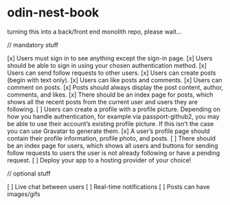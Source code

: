 # odin-nest-book

turning this into a back/front end monolith repo, please wait...

// mandatory stuff

[x] Users must sign in to see anything except the sign-in page.
[x] Users should be able to sign in using your chosen authentication method.
[x] Users can send follow requests to other users.
[x] Users can create posts (begin with text only).
[x] Users can like posts and comments.
[x] Users can comment on posts.
[x] Posts should always display the post content, author, comments, and likes.
[x] There should be an index page for posts, which shows all the recent posts from the current user and users they are following.
[ ] Users can create a profile with a profile picture. Depending on how you handle authentication, for example via passport-github2, you may be able to use their account’s existing profile picture. If this isn’t the case you can use Gravatar to generate them.
[x] A user’s profile page should contain their profile information, profile photo, and posts.
[ ] There should be an index page for users, which shows all users and buttons for sending follow requests to users the user is not already following or have a pending request.
[ ] Deploy your app to a hosting provider of your choice!

// optional stuff

[ ] Live chat between users
[ ] Real-time notifications
[ ] Posts can have images/gifs
